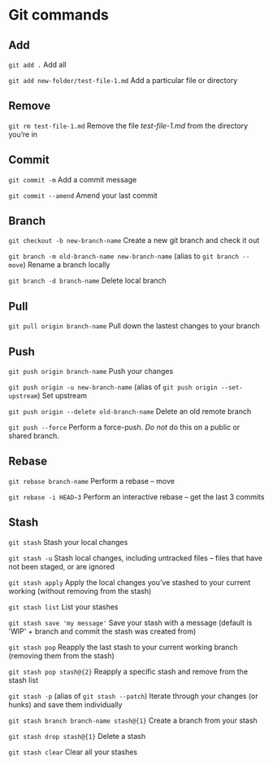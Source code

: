 # Git commands

## Add

`git add .`
Add all

`git add new-folder/test-file-1.md`
Add a particular file or directory

## Remove

`git rm test-file-1.md`
Remove the file _test-file-1.md_ from the directory you’re in

## Commit

`git commit -m`
Add a commit message

`git commit --amend`
Amend your last commit

## Branch

`git checkout -b new-branch-name`
Create a new git branch and check it out

`git branch -m old-branch-name new-branch-name` (alias to `git branch --move`)
Rename a branch locally

`git branch -d branch-name`
Delete local branch

## Pull

`git pull origin branch-name`
Pull down the lastest changes to your branch

## Push

`git push origin branch-name`
Push your changes

`git push origin -u new-branch-name` (alias of `git push origin --set-upstream`)
Set upstream

`git push origin --delete old-branch-name`
Delete an old remote branch

`git push --force`
Perform a force-push. _Do not_ do this on a public or shared branch.

## Rebase

`git rebase branch-name`
Perform a rebase – move

`git rebase -i HEAD~3`
Perform an interactive rebase – get the last 3 commits

## Stash

`git stash`
Stash your local changes

`git stash -u`
Stash local changes, including untracked files – files that have not been staged, or are ignored

`git stash apply`
Apply the local changes you’ve stashed to your current working (without removing from the stash)

`git stash list`
List your stashes

`git stash save 'my message'`
Save your stash with a message (default is 'WIP' + branch and commit the stash was created from)

`git stash pop`
Reapply the last stash to your current working branch (removing them from the stash)

`git stash pop stash@{2}`
Reapply a specific stash and remove from the stash list

`git stash -p` (alias of `git stash --patch`)
Iterate through your changes (or hunks) and save them individually

`git stash branch branch-name stash@{1}`
Create a branch from your stash

`git stash drop stash@{1}`
Delete a stash

`git stash clear`
Clear all your stashes

